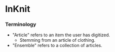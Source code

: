 # InKnit

### Terminology

- "Article" refers to an item the user has digitized.
  - Stemming from an article of clothing.
- "Ensemble" refers to a collection of articles.